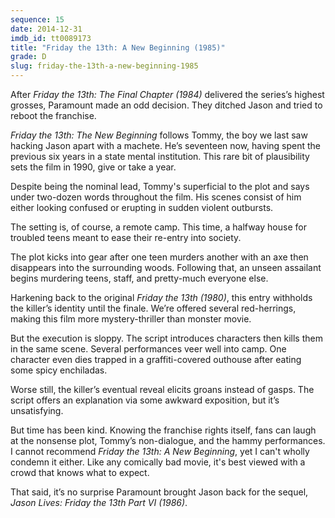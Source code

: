 ```yaml
---
sequence: 15
date: 2014-12-31
imdb_id: tt0089173
title: "Friday the 13th: A New Beginning (1985)"
grade: D
slug: friday-the-13th-a-new-beginning-1985
---
```


After _Friday the 13th: The Final Chapter (1984)_ delivered the series’s highest grosses, Paramount made an odd decision. They ditched Jason and tried to reboot the franchise.

_Friday the 13th: The New Beginning_ follows Tommy, the boy we last saw hacking Jason apart with a machete. He’s seventeen now, having spent the previous six years in a state mental institution. This rare bit of plausibility sets the film in 1990, give or take a year.

Despite being the nominal lead, Tommy's superficial to the plot and says under two-dozen words throughout the film. His scenes consist of him either looking confused or erupting in sudden violent outbursts.

The setting is, of course, a remote camp. This time, a halfway house for troubled teens meant to ease their re-entry into society.

The plot kicks into gear after one teen murders another with an axe then disappears into the surrounding woods. Following that, an unseen assailant begins murdering teens, staff, and pretty-much everyone else.

Harkening back to the original _Friday the 13th (1980)_, this entry withholds the killer’s identity until the finale. We’re offered several red-herrings, making this film more mystery-thriller than monster movie.

But the execution is sloppy. The script introduces characters then kills them in the same scene. Several performances veer well into camp. One character even dies trapped in a graffiti-covered outhouse after eating some spicy enchiladas.

Worse still, the killer’s eventual reveal elicits groans instead of gasps. The script offers an explanation via some awkward exposition, but it’s unsatisfying.

But time has been kind. Knowing the franchise rights itself, fans can laugh at the nonsense plot, Tommy’s non-dialogue, and the hammy performances. I cannot recommend _Friday the 13th: A New Beginning_, yet I can't wholly condemn it either. Like any comically bad movie, it's best viewed with a crowd that knows what to expect.

That said, it’s no surprise Paramount brought Jason back for the sequel, _Jason Lives: Friday the 13th Part VI (1986)_.
